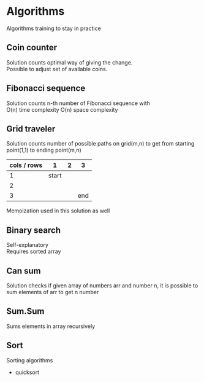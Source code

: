# Algorithms
Algorithms training to stay in practice

## Coin counter
Solution counts optimal way of giving the change.  
Possible to adjust set of available coins.

## Fibonacci sequence
Solution counts n-th number of Fibonacci sequence with  
O(n) time complexity
O(n) space complexity

## Grid traveler
Solution counts number of possible paths on grid(m,n) to get from starting point(1,1) to ending point(m,n)

cols / rows |1 | 2 | 3 
---|---|---|---|
1 |start| | |
2 |
3 | | |end

Memoization used in this solution as well

## Binary search
Self-explanatory  
Requires sorted array

## Can sum
Solution checks if given array of numbers arr and number n, it is possible to sum elements of arr to get n number

## Sum.Sum
Sums elements in array recursively

## Sort
Sorting algorithms
- quicksort